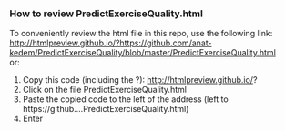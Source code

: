 ### How to review PredictExerciseQuality.html

To conveniently review the html file in this repo, use the following link:  
http://htmlpreview.github.io/?https://github.com/anat-kedem/PredictExerciseQuality/blob/master/PredictExerciseQuality.html  
or:  
1. Copy this code (including the ?):   http://htmlpreview.github.io/?  
2. Click on the file PredictExerciseQuality.html  
3. Paste the copied code to the left of the address (left to https://github....PredictExerciseQuality.html)  
4. Enter
